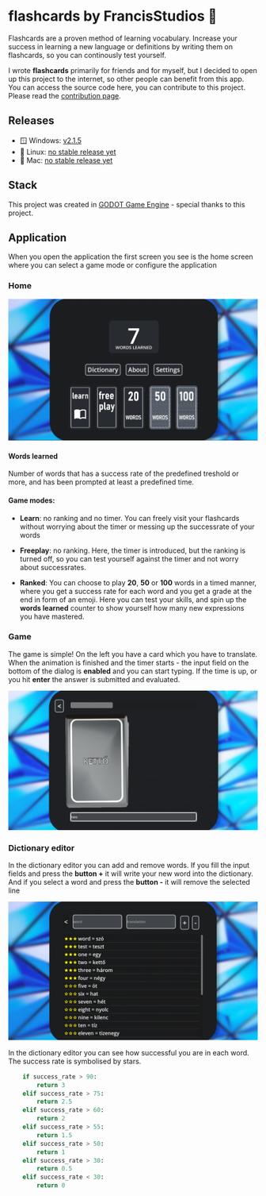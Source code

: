 # flashcards by FrancisStudios 🎴

Flashcards are a proven method of learning vocabulary. Increase your success in learning a new language or definitions by writing them on flashcards, so you can continously test yourself. 

I wrote **flashcards** primarily for friends and for myself, but I decided to open up this project to the internet, so other people can benefit from this app. You can access the source code here, you can contribute to this project. Please read the [contribution page](./docs/contributing.md).

## Releases

- 🪟 Windows: [v2.1.5](./Release/Windows/)
- 🐧 Linux: [no stable release yet]()
- 🍎 Mac: [no stable release yet]()

## Stack
This project was created in [GODOT Game Engine](https://godotengine.org/) - special thanks to this project.

## Application

When you open the application the first screen you see is the home screen where you can select a game mode or configure the application

### Home

![](./docs/img/home.png)

#### Words learned

Number of words that has a success rate of the predefined treshold or more, and has been prompted at least a predefined time.

#### Game modes:

- **Learn**: no ranking and no timer. You can freely visit your flashcards without worrying about the timer or messing up the successrate of your words

- **Freeplay**: no ranking. Here, the timer is introduced, but the ranking is turned off, so you can test yourself against the timer and not worry about successrates.

- **Ranked**: You can choose to play **20**, **50** or **100** words in a timed manner, where you get a success rate for each word and you get a grade at the end in form of an emoji. Here you can test your skills, and spin up the **words learned** counter to show yourself how many new expressions you have mastered.

### Game

The game is simple! On the left you have a card which you have to translate. When the animation is finished and the timer starts - the input field on the bottom of the dialog is **enabled** and you can start typing. If the time is up, or you hit **enter** the answer is submitted and evaluated.

![](./docs/img/game.png)

### Dictionary editor

In the dictionary editor you can add and remove words. If you fill the input fields and press the **button +** it will write your new word into the dictionary. And if you select a word and press the **button -** it will remove the selected line

![](./docs/img/dictionary-editor.png)

In the dictionary editor you can see how successful you are in each word. The success rate is symbolised by stars. 

```py
	if success_rate > 90:
		return 3
	elif success_rate > 75:
		return 2.5
	elif success_rate > 60:
		return 2
	elif success_rate > 55:
		return 1.5
	elif success_rate > 50:
		return 1
	elif success_rate > 30:
		return 0.5
	elif success_rate < 30:
		return 0
```